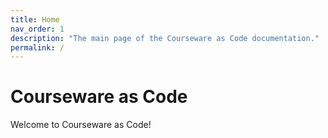 ```yaml
---
title: Home
nav_order: 1
description: "The main page of the Courseware as Code documentation."
permalink: /
---
```


# Courseware as Code

Welcome to Courseware as Code!